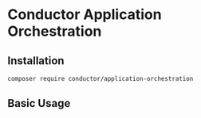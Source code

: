 Conductor Application Orchestration
===================================

<!-- @todo Add summary -->

## Installation
```bash
composer require conductor/application-orchestration
```

## Basic Usage

<!-- @todo Add basic usage -->

